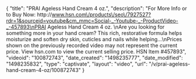 {
    "title": "PRAI Ageless Hand Cream 4 oz.",
    "description": "For More Info or to Buy Now: http:\/\/www.hsn.com\/products\/seo\/7927527?rdr=1&sourceid=youtube&cm_mmc=Social-_-Youtube-_-ProductVideo-_-457893\nPRAI Ageless Hand Cream 4 oz. \nAre you looking for something more in your hand cream? This rich, restorative formula helps moisturize and soften dry skin, cuticles and nails while helping...\nPrices shown on the previously recorded video may not represent the current price.  View hsn.com to view the current selling price. HSN Item #457893",
    "videoid": "100872743",
    "date_created": "1498235777",
    "date_modified": "1498235832",
    "type": "captivate",
    "layout": "video",
    "url": "\/v\/prai-ageless-hand-cream-4-oz\/100872743"
}